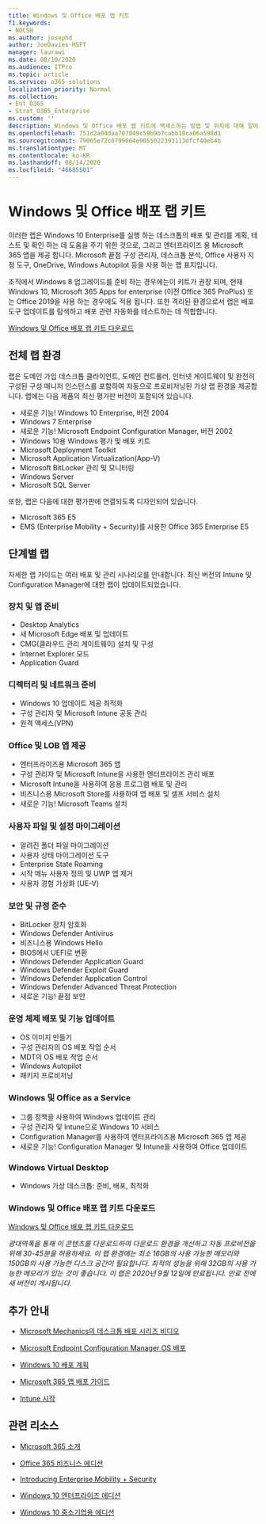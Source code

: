 ```yaml
---
title: Windows 및 Office 배포 랩 키트
f1.keywords:
- NOCSH
ms.author: josephd
author: JoeDavies-MSFT
manager: laurawi
ms.date: 08/10/2020
ms.audience: ITPro
ms.topic: article
ms.service: o365-solutions
localization_priority: Normal
ms.collection:
- Ent_O365
- Strat_O365_Enterprise
ms.custom: ''
description: Windows 및 Office 배포 랩 키트에 액세스하는 방법 및 위치에 대해 알아보세요.
ms.openlocfilehash: 751d2a04daa707049c59b9b7cabb18ca06a598d1
ms.sourcegitcommit: 79065e72c0799064e9055022393113dfcf40eb4b
ms.translationtype: MT
ms.contentlocale: ko-KR
ms.lasthandoff: 08/14/2020
ms.locfileid: "46685501"
---
```

# <a name="windows-and-office-deployment-lab-kit"></a>Windows 및 Office 배포 랩 키트

이러한 랩은 Windows 10 Enterprise를 실행 하는 데스크톱의 배포 및 관리를 계획, 테스트 및 확인 하는 데 도움을 주기 위한 것으로, 그리고 엔터프라이즈 용 Microsoft 365 앱을 제공 합니다. Microsoft 끝점 구성 관리자, 데스크톱 분석, Office 사용자 지정 도구, OneDrive, Windows Autopilot 등을 사용 하는 랩 표지입니다.

조직에서 Windows 8 업그레이드를 준비 하는 경우에는이 키트가 권장 되며, 현재 Windows 10, Microsoft 365 Apps for enterprise (이전 Office 365 ProPlus) 또는 Office 2019을 사용 하는 경우에도 적용 됩니다. 또한 격리된 환경으로서 랩은 배포 도구 업데이트를 탐색하고 배포 관련 자동화를 테스트하는 데 적합합니다.

[Windows 및 Office 배포 랩 키트 다운로드](https://www.microsoft.com/evalcenter/evaluate-lab-kit)

## <a name="a-complete-lab-environment"></a>전체 랩 환경

랩은 도메인 가입 데스크톱 클라이언트, 도메인 컨트롤러, 인터넷 게이트웨이 및 완전히 구성된 구성 매니저 인스턴스를 포함하여 자동으로 프로비저닝된 가상 랩 환경을 제공합니다. 랩에는 다음 제품의 최신 평가판 버전이 포함되어 있습니다.

  - 새로운 기능! Windows 10 Enterprise, 버전 2004
  - Windows 7 Enterprise
  - 새로운 기능! Microsoft Endpoint Configuration Manager, 버전 2002
  - Windows 10용 Windows 평가 및 배포 키트
  - Microsoft Deployment Toolkit
  - Microsoft Application Virtualization(App-V)
  - Microsoft BitLocker 관리 및 모니터링 
  - Windows Server 
  - Microsoft SQL Server 

또한, 랩은 다음에 대한 평가판에 연결되도록 디자인되어 있습니다. 

  - Microsoft 365 E5
  - EMS (Enterprise Mobility + Security)를 사용한 Office 365 Enterprise E5

## <a name="step-by-step-labs"></a>단계별 랩

자세한 랩 가이드는 여러 배포 및 관리 시나리오를 안내합니다. 최신 버전의 Intune 및 Configuration Manager에 대한 랩이 업데이트되었습니다. 

### <a name="device-and-app-readiness"></a>장치 및 앱 준비

  - Desktop Analytics
  - 새 Microsoft Edge 배포 및 업데이트 
  - CMG(클라우드 관리 게이트웨이) 설치 및 구성 
  - Internet Explorer 모드 
  - Application Guard 

### <a name="directory-and-network-readiness"></a>디렉터리 및 네트워크 준비

  - Windows 10 업데이트 제공 최적화 
  - 구성 관리자 및 Microsoft Intune 공동 관리
  - 원격 액세스(VPN)

### <a name="office-and-lob-app-delivery"></a>Office 및 LOB 앱 제공

  - 엔터프라이즈용 Microsoft 365 앱
  - 구성 관리자 및 Microsoft Intune을 사용한 엔터프라이즈 관리 배포
  - Microsoft Intune을 사용하여 응용 프로그램 배포 및 관리
  - 비즈니스용 Microsoft Store를 사용하여 앱 배포 및 셀프 서비스 설치
  - 새로운 기능! Microsoft Teams 설치 

### <a name="user-file-and-settings-migration"></a>사용자 파일 및 설정 마이그레이션

  - 알려진 폴더 파일 마이그레이션 
  - 사용자 상태 마이그레이션 도구 
  - Enterprise State Roaming
  - 시작 메뉴 사용자 정의 및 UWP 앱 제거 
  - 사용자 경험 가상화 (UE-V) 

### <a name="security-and-compliance"></a>보안 및 규정 준수

  - BitLocker 장치 암호화
  - Windows Defender Antivirus
  - 비즈니스용 Windows Hello
  - BIOS에서 UEFI로 변환
  - Windows Defender Application Guard
  - Windows Defender Exploit Guard
  - Windows Defender Application Control
  - Windows Defender Advanced Threat Protection
  - 새로운 기능! 끝점 보안 

### <a name="os-deployment-and-feature-updates"></a>운영 체제 배포 및 기능 업데이트

  - OS 이미지 만들기
  - 구성 관리자의 OS 배포 작업 순서 
  - MDT의 OS 배포 작업 순서
  - Windows Autopilot
  - 패키지 프로비저닝 

### <a name="windows-and-office-as-a-service"></a>Windows 및 Office as a Service
  - 그룹 정책을 사용하여 Windows 업데이트 관리
  - 구성 관리자 및 Intune으로 Windows 10 서비스
  - Configuration Manager를 사용하여 엔터프라이즈용 Microsoft 365 앱 제공
  - 새로운 기능! Configuration Manager 및 Intune을 사용하여 Office 업데이트
  
### <a name="windows-virtual-desktop"></a>Windows Virtual Desktop
  - Windows 가상 데스크톱: 준비, 배포, 최적화 

### <a name="download-the-windows-and-office-deployment-lab-kit"></a>Windows 및 Office 배포 랩 키트 다운로드

[Windows 및 Office 배포 랩 키트 다운로드](https://www.microsoft.com/evalcenter/evaluate-lab-kit)

*광대역폭을 통해 이 콘텐츠를 다운로드하여 다운로드 환경을 개선하고 자동 프로비전을 위해 30-45분을 허용하세요. 이 랩 환경에는 최소 16GB의 사용 가능한 메모리와 150GB의 사용 가능한 디스크 공간이 필요합니다. 최적의 성능을 위해 32GB의 사용 가능한 메모리가 있는 것이 좋습니다. 이 랩은 2020년 9월 12일에 만료됩니다. 만료 전에 새 버전이 게시됩니다.*

## <a name="additional-guidance"></a>추가 안내

  - [Microsoft Mechanics의 데스크톱 배포 시리즈 비디오](https://www.aka.ms/watchhowtoshift)

  - [Microsoft Endpoint Configuration Manager OS 배포](https://docs.microsoft.com/mem/configmgr/osd/understand/introduction-to-operating-system-deployment)

  - [<span class="underline">Windows 10 배포 계획</span>](https://docs.microsoft.com/windows/deployment/planning/index)

  - [<span class="underline">Microsoft 365 앱 배포 가이드</span>](https://docs.microsoft.com/deployoffice/deployment-guide-microsoft-365-apps)

  - [<span class="underline">Intune 시작</span>](https://docs.microsoft.com/intune/get-started-evaluation)

## <a name="related-resources"></a>관련 리소스

  - [<span class="underline">Microsoft 365 소개</span>](https://www.microsoft.com/microsoft-365/default.aspx)

  - [<span class="underline">Office 365 비즈니스 에디션</span>](https://products.office.com/business/office)

  - [<span class="underline">Introducing Enterprise Mobility + Security</span>](https://www.microsoft.com/cloud-platform/enterprise-mobility-security)

  - [<span class="underline">Windows 10 엔터프라이즈 에디션</span>](https://www.microsoft.com/WindowsForBusiness/windows-for-enterprise)

  - [<span class="underline">Windows 10 중소기업용 에디션</span>](https://www.microsoft.com/WindowsForBusiness/windows-for-small-business)
